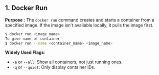 
## 1. Docker Run 
**Purpose :** The `docker run` command creates and starts a container from a specified image. If the image isn't available locally, it pulls the image first.
```bash
$ docker run <image_name>  
To give name of container  
$ docker run --name <container_name> <image_name>
```
**Widely Used Flags**:  
- `-a` or `--all`: Show all containers, not just running ones.  
- `-q` or `--quiet`: Only display container IDs.

<!--stackedit_data:
eyJoaXN0b3J5IjpbMTU1NjQ5MTEyNCwxNzU5OTYxOTUyLDEzNz
QzMTc3OTUsMjE0MDkwMTY5NywtODE5OTcyMTQ5LC02MDkxNjI2
NzAsLTc1OTUyMTA1OCwtNjY5OTIwOTIwLDI0MjA1MzUzMSwtMT
MzODA1OTc3LC0xOTEzNTI4NTIzLC04MzkyODEzMTUsNjY3MzIz
NzgwLC05ODUwNjcyOTYsMTg4MDUyMTEzOCwxMDIyMTc1MDU3LD
EwMTM2NTIwMjksMTgyMzQwNTc1MiwtNTU0NDg1ODc1LDM5OTcx
MzExMl19
-->